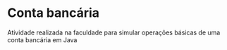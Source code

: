 # Conta bancária

Atividade realizada na faculdade para simular operações básicas de uma conta bancária em Java
